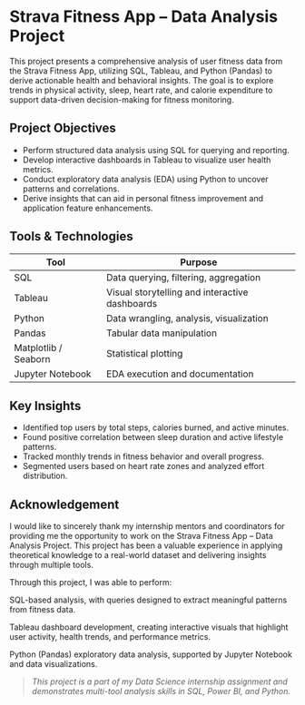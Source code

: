 #  Strava Fitness App – Data Analysis Project

This project presents a comprehensive analysis of user fitness data from the Strava Fitness App, utilizing SQL, Tableau, and Python (Pandas) to derive actionable health and behavioral insights. The goal is to explore trends in physical activity, sleep, heart rate, and calorie expenditure to support data-driven decision-making for fitness monitoring.


## Project Objectives

- Perform structured data analysis using SQL for querying and reporting.
- Develop interactive dashboards in Tableau to visualize user health metrics.
- Conduct exploratory data analysis (EDA) using Python to uncover patterns and correlations. 
- Derive insights that can aid in personal fitness improvement and application feature enhancements.



##  Tools & Technologies

| Tool       | Purpose                                   |
|------------|-------------------------------------------|
| SQL        | Data querying, filtering, aggregation     |
| Tableau    | Visual storytelling and interactive dashboards |
| Python     | Data wrangling, analysis, visualization   |
| Pandas     | Tabular data manipulation                 |
| Matplotlib / Seaborn | Statistical plotting            |
| Jupyter Notebook | EDA execution and documentation     |


##  Key Insights

- Identified top users by total steps, calories burned, and active minutes.
- Found positive correlation between sleep duration and active lifestyle patterns.
- Tracked monthly trends in fitness behavior and overall progress.
- Segmented users based on heart rate zones and analyzed effort distribution.


## Acknowledgement

I would like to sincerely thank my internship mentors and coordinators for providing me the opportunity to work on the Strava Fitness App – Data Analysis Project. This project has been a valuable experience in applying theoretical knowledge to a real-world dataset and delivering insights through multiple tools.

Through this project, I was able to perform:

SQL-based analysis, with queries designed to extract meaningful patterns from fitness data.

Tableau dashboard development, creating interactive visuals that highlight user activity, health trends, and performance metrics.

Python (Pandas) exploratory data analysis, supported by Jupyter Notebook and data visualizations.

> *This project is a part of my Data Science internship assignment and demonstrates multi-tool analysis skills in SQL, Power BI, and Python.*
